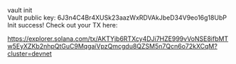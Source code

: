 vault init<br/>
Vault public key: 6J3n4C4Br4XUSk23aazWxRDVAkJbeD34V9eo16g18UbP<br/>
Init success! Check out your TX here:<br/>

https://explorer.solana.com/tx/AKTYjb6RTXcy4DJi7HZE999vVoNSE8ifbMTw5EyXZKb2nhpQtGuC9MqgaiVpzQmcgdu8QZSM5n7Qcn6o72kXCqM?cluster=devnet<br/>
